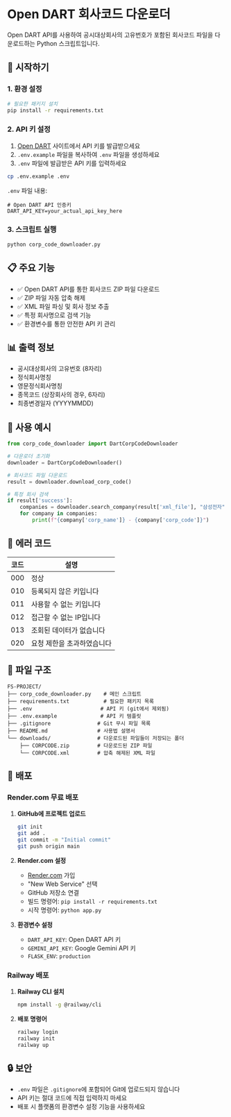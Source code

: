 # Open DART 회사코드 다운로더

Open DART API를 사용하여 공시대상회사의 고유번호가 포함된 회사코드 파일을 다운로드하는 Python 스크립트입니다.

## 🚀 시작하기

### 1. 환경 설정

```bash
# 필요한 패키지 설치
pip install -r requirements.txt
```

### 2. API 키 설정

1. [Open DART](https://opendart.fss.or.kr/) 사이트에서 API 키를 발급받으세요
2. `.env.example` 파일을 복사하여 `.env` 파일을 생성하세요
3. `.env` 파일에 발급받은 API 키를 입력하세요

```bash
cp .env.example .env
```

`.env` 파일 내용:
```
# Open DART API 인증키
DART_API_KEY=your_actual_api_key_here
```

### 3. 스크립트 실행

```bash
python corp_code_downloader.py
```

## 📋 주요 기능

- ✅ Open DART API를 통한 회사코드 ZIP 파일 다운로드
- ✅ ZIP 파일 자동 압축 해제
- ✅ XML 파일 파싱 및 회사 정보 추출
- ✅ 특정 회사명으로 검색 기능
- ✅ 환경변수를 통한 안전한 API 키 관리

## 📊 출력 정보

- 공시대상회사의 고유번호 (8자리)
- 정식회사명칭
- 영문정식회사명칭
- 종목코드 (상장회사의 경우, 6자리)
- 최종변경일자 (YYYYMMDD)

## 🔧 사용 예시

```python
from corp_code_downloader import DartCorpCodeDownloader

# 다운로더 초기화
downloader = DartCorpCodeDownloader()

# 회사코드 파일 다운로드
result = downloader.download_corp_code()

# 특정 회사 검색
if result['success']:
    companies = downloader.search_company(result['xml_file'], "삼성전자")
    for company in companies:
        print(f"{company['corp_name']} - {company['corp_code']}")
```

## 🚨 에러 코드

| 코드 | 설명 |
|------|------|
| 000 | 정상 |
| 010 | 등록되지 않은 키입니다 |
| 011 | 사용할 수 없는 키입니다 |
| 012 | 접근할 수 없는 IP입니다 |
| 013 | 조회된 데이터가 없습니다 |
| 020 | 요청 제한을 초과하였습니다 |

## 📁 파일 구조

```
FS-PROJECT/
├── corp_code_downloader.py    # 메인 스크립트
├── requirements.txt           # 필요한 패키지 목록
├── .env                      # API 키 (git에서 제외됨)
├── .env.example              # API 키 템플릿
├── .gitignore               # Git 무시 파일 목록
├── README.md                # 사용법 설명서
└── downloads/               # 다운로드된 파일들이 저장되는 폴더
    ├── CORPCODE.zip         # 다운로드된 ZIP 파일
    └── CORPCODE.xml         # 압축 해제된 XML 파일
```

## 🚀 배포

### Render.com 무료 배포

1. **GitHub에 프로젝트 업로드**
   ```bash
   git init
   git add .
   git commit -m "Initial commit"
   git push origin main
   ```

2. **Render.com 설정**
   - [Render.com](https://render.com) 가입
   - "New Web Service" 선택
   - GitHub 저장소 연결
   - 빌드 명령어: `pip install -r requirements.txt`
   - 시작 명령어: `python app.py`

3. **환경변수 설정**
   - `DART_API_KEY`: Open DART API 키
   - `GEMINI_API_KEY`: Google Gemini API 키
   - `FLASK_ENV`: `production`

### Railway 배포

1. **Railway CLI 설치**
   ```bash
   npm install -g @railway/cli
   ```

2. **배포 명령어**
   ```bash
   railway login
   railway init
   railway up
   ```

## 🔒 보안

- `.env` 파일은 `.gitignore`에 포함되어 Git에 업로드되지 않습니다
- API 키는 절대 코드에 직접 입력하지 마세요
- 배포 시 플랫폼의 환경변수 설정 기능을 사용하세요
